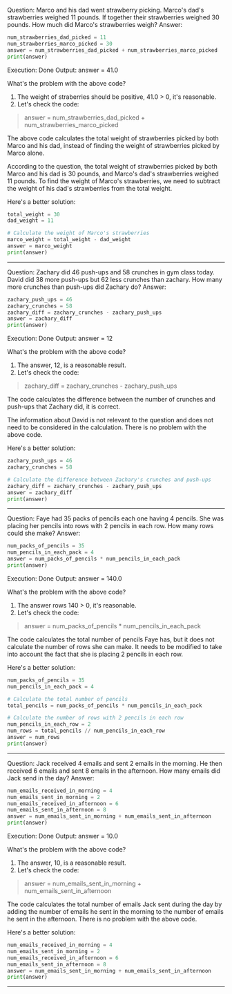 Question: Marco and his dad went strawberry picking. Marco's dad's strawberries weighed 11 pounds. If together their strawberries weighed 30 pounds. How much did Marco's strawberries weigh?
Answer:
```python
num_strawberries_dad_picked = 11
num_strawberries_marco_picked = 30
answer = num_strawberries_dad_picked + num_strawberries_marco_picked
print(answer)
```
Execution: Done
Output: answer = 41.0

What's the problem with the above code?

1. The weight of straberries should be positive, 41.0 > 0, it's reasonable.
2. Let's check the code:

> answer = num_strawberries_dad_picked + num_strawberries_marco_picked

The above code calculates the total weight of strawberries picked by both Marco and his dad, instead of finding the weight of strawberries picked by Marco alone.

According to the question, the total weight of strawberries picked by both Marco and his dad is 30 pounds, and Marco's dad's strawberries weighed 11 pounds. To find the weight of Marco's strawberries, we need to subtract the weight of his dad's strawberries from the total weight.

Here's a better solution:
```python
total_weight = 30
dad_weight = 11

# Calculate the weight of Marco's strawberries
marco_weight = total_weight - dad_weight
answer = marco_weight
print(answer)
```

---

Question: Zachary did 46 push-ups and 58 crunches in gym class today. David did 38 more push-ups but 62 less crunches than zachary. How many more crunches than push-ups did Zachary do?
Answer:
```python
zachary_push_ups = 46
zachary_crunches = 58
zachary_diff = zachary_crunches - zachary_push_ups
answer = zachary_diff
print(answer)
```
Execution: Done
Output: answer = 12

What's the problem with the above code?

1. The answer, 12, is a reasonable result.
2. Let's check the code:

> zachary_diff = zachary_crunches - zachary_push_ups

The code calculates the difference between the number of crunches and push-ups that Zachary did, it is correct.

The information about David is not relevant to the question and does not need to be considered in the calculation. There is no problem with the above code. 

Here's a better solution:
```python
zachary_push_ups = 46
zachary_crunches = 58

# Calculate the difference between Zachary's crunches and push-ups
zachary_diff = zachary_crunches - zachary_push_ups
answer = zachary_diff
print(answer)
```

---

Question: Faye had 35 packs of pencils each one having 4 pencils. She was placing her pencils into rows with 2 pencils in each row. How many rows could she make?
Answer:
```python
num_packs_of_pencils = 35
num_pencils_in_each_pack = 4
answer = num_packs_of_pencils * num_pencils_in_each_pack
print(answer)
```
Execution: Done
Output: answer = 140.0

What's the problem with the above code?

1. The answer rows 140 > 0, it's reasonable.
2. Let's check the code:

> answer = num_packs_of_pencils * num_pencils_in_each_pack

The code calculates the total number of pencils Faye has, but it does not calculate the number of rows she can make. It needs to be modified to take into account the fact that she is placing 2 pencils in each row.

Here's a better solution:
```python
num_packs_of_pencils = 35
num_pencils_in_each_pack = 4

# Calculate the total number of pencils
total_pencils = num_packs_of_pencils * num_pencils_in_each_pack

# Calculate the number of rows with 2 pencils in each row
num_pencils_in_each_row = 2
num_rows = total_pencils // num_pencils_in_each_row
answer = num_rows
print(answer)
```

---

Question: Jack received 4 emails and sent 2 emails in the morning. He then received 6 emails and sent 8 emails in the afternoon. How many emails did Jack send in the day?
Answer:
```python
num_emails_received_in_morning = 4
num_emails_sent_in_morning = 2
num_emails_received_in_afternoon = 6
num_emails_sent_in_afternoon = 8
answer = num_emails_sent_in_morning + num_emails_sent_in_afternoon
print(answer)
```
Execution: Done
Output: answer = 10.0

What's the problem with the above code?

1. The answer, 10, is a reasonable result.
2. Let's check the code:

> answer = num_emails_sent_in_morning + num_emails_sent_in_afternoon

The code calculates the total number of emails Jack sent during the day by adding the number of emails he sent in the morning to the number of emails he sent in the afternoon. There is no problem with the above code. 

Here's a better solution:
```python
num_emails_received_in_morning = 4
num_emails_sent_in_morning = 2
num_emails_received_in_afternoon = 6
num_emails_sent_in_afternoon = 8
answer = num_emails_sent_in_morning + num_emails_sent_in_afternoon
print(answer)
```

---